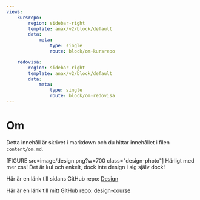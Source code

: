 ```yaml
---
views:
    kursrepo:
        region: sidebar-right
        template: anax/v2/block/default
        data:
            meta:
                type: single
                route: block/om-kursrepo

    redovisa:
        region: sidebar-right
        template: anax/v2/block/default
        data:
            meta:
                type: single
                route: block/om-redovisa
---
```

Om
=========================

Detta innehåll är skrivet i markdown och du hittar innehållet i filen `content/om.md`.

[FIGURE src=image/design.png?w=700 class="design-photo"]
Härligt med mer css! Det är kul och enkelt, dock inte design i sig själv dock!

Här är en länk till sidans GitHub repo:
<a href="https://github.com/dbwebb-se/design">Design</a>

Här är en länk till mitt GitHub repo:
<a href="https://github.com/JohannaHolmberg/design-course">design-course</a>
